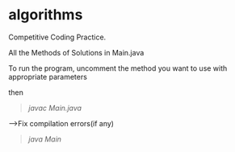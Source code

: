 # algorithms
Competitive Coding Practice.

All the Methods of Solutions in Main.java 

To run the program, uncomment the method you want to use with appropriate parameters

then 
>*javac Main.java*<br>

-->Fix compilation errors(if any)<br>

>*java Main*
